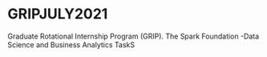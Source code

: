 # GRIPJULY2021
Graduate Rotational Internship Program (GRIP). The Spark Foundation -Data Science and Business Analytics TaskS
